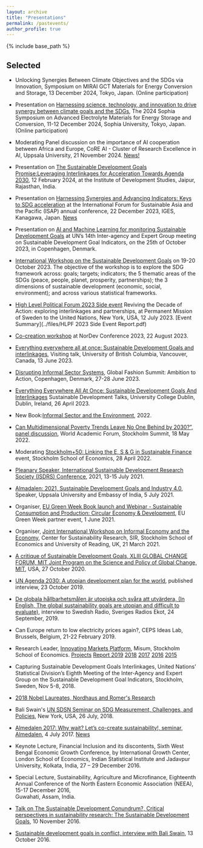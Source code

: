 ```yaml
---
layout: archive
title: "Presentations"
permalink: /pastevents/
author_profile: true
---
```


{% include base_path %}

## Selected 
* Unlocking Synergies Between Climate Objectives and the SDGs via Innovation, Symposium on MIRAI GCT Materials for Energy Conversion and Storage, 13 December 2024, Tokyo, Japan. (Online participation)

* Presentation on [Harnessing science, technology, and innovation to drive synergy between climate goals and the SDGs](https://piloti.sophia.ac.jp/assets/uploads/2024/10/28133255/Sophia_Symposium_program_2024.pdf), The  2024 Sophia Symposium on Advanced Electrolyte Materials for Energy Storage and Conversion, 11-12 December 2024, Sophia University, Tokyo, Japan. (Online participation)

* Moderating Panel discussion on the importance of AI cooperation between Africa and Europe, CoRE AI - Cluster of Research Excellence in AI, Uppsala University, 21 November 2024. [News!](https://www.linkedin.com/posts/africaeurope-core-ai_africaeuropecore-ai-innovation-activity-7265766752020529154-J5U5?utm_source=share&utm_medium=member_desktop)

* Presentation on [The Sustainable Development Goals Promise:Leveraging Interlinkages for Acceleration Towards Agenda 2030](https://www.idsj.org/event/seminar-on-the-sustainable-development-goals-promise-leveraging-interlinkages-for-acceleration-towards-agenda-2030/), 12 February 2024, at the Institute of Development Studies, Jaipur, Rajasthan, India.

* Presentation on [Harnessing Synergies and Advancing Indicators: Keys to SDG acceleration](https://isap.iges.or.jp/2023/en/at1.html) at the International Forum for Sustainable Asia and the Pacific (ISAP) annual conference, 22 December 2023, IGES, Kanagawa, Japan. [News](https://www.hhs.se/en/research/centers/csr/news/bali-swain-is-an-invited-speaker-at-the-international-forum-for-sustainable-asia-and-the-pacific-isap-annual-conference-japan/)

* Presentation on [AI and Machine Learning for monitoring Sustainable Development Goals](https://www.hhs.se/en/research/centers/csr/news/ranjula-bali-swain-speaks-on-monitoring-sustainable-development-goals-with-ai-and-machine-learning/) at UN’s 14th Inter-agency and Expert Group meeting on Sustainable Development Goal Indicators, on the 25th of October 2023, in Copenhagen, Denmark.

* [International Workshop on the Sustainable Development Goals](https://www.hhs.se/en/research/centers/csr/news/sdg-workshop/) on 19-20 October 2023. The objective of the workshop is to explore the SDG framework across: goals; targets; indicators; the 5 thematic areas of the SDGs (peace, people, planet, prosperity, partnerships); the 3 dimensions of sustainable development (economic, social, environment); and across various statistical frameworks.

* [High Level Political Forum 2023 Side event](https://www.hhs.se/en/research/centers/csr/news/high-level-political-forum-2023-reviving-the-decade-of-action-exploring-interlinkages-and-partnerships/)  Reviving the Decade of Action: exploring interlinkages and partnerships, at Permanent Mission of Sweden to the United Nations, New York, USA, 12 July 2023. [Event Summary](../files/HLPF 2023 Side Event Report.pdf)

* [Co-creation workshop](https://www.hhs.se/en/research/centers/csr/news/co-creation-workshop-at-nordev/) at NorDev Conference 2023, 22 August 2023.

* [Everything everywhere all at once: Sustainable Development Goals and interlinkages](https://ires.ubc.ca/visiting-talk-everything-everywhere-all-at-once-sustainable-development-goals-and-interlinkages/), Visiting talk, University of British Columbia, Vancouver, Canada, 13 June 2023.

* [Disrupting Informal Sector Systems](../files/globalfashionsummit.pdf), Global Fashion Summit: Ambition to Action, Copenhagen, Denmark, 27-28 June 2023. 

* [Everything Everywhere All At Once: Sustainable Development Goals And  Interlinkages](../files/ucd_poster.pdf) Sustainable Development Talks, University College Dublin, Dublin, Ireland, 26 April 2023. 

* New Book:[Informal Sector and the Environment](https://www.hhs.se/en/about-us/news/csr/2022/new-book-on-the-informal-sector-and-the-environment-by-csrs-ranjula-bali-swain-and-university-of-readings-uma-kambhampati/), 2022.

* [Can Multidimensional Poverty Trends Leave No One Behind by 2030?”, panel discussion](https://www.sh.se/english/sodertorn-university/news/startpage/2022-04-22-sodertorn-universitys-participation-in-the-world-academic-forum-17---20-may-2022), World Academic Forum, Stockholm Summit, 18 May 2022.

* Moderating [Stockholm+50: Linking the E, S & G in Sustainable Finance](https://www.hhs.se/en/about-us/calendar/sse/2022/stockholm-50/) event, Stockholm School of Economics, 28 April 2022.

* [Pleanary Speaker, International Sustainable Development Research Society (ISDRS) Conference](https://2021.isdrsconferences.org/keynote-speakers/), 2021, 13-15 July 2021.

* [Almadalen: 2021,  Sustainable Development Goals and Industry 4.0](https://www.hhs.se/en/about-us/news/csr/2021/ranjula-bali-swain-at-almedalen-2021-5th-july-2021/), Speaker, Uppsala University and Embassy of India, 5 July 2021.

* Organiser, [EU Green Week Book launch and Webinar - Sustainable Consumption and Production: Circular Economy & Development](https://www.hhs.se/en/research/centers/csr/news/sustainable-consumption-and-production-circular-economy--development---eu-green-week-2021-partner-event/Book), EU Green Week partner event, 1 June 2021.

* Organiser, [Joint International Workshop on Informal Economy and the Economy](https://www.hhs.se/en/research/centers/csr/news/international-workshop-informal-economy-and-the-economy/), Center for Sustainability Research, SIR, Stockholm School of Economics and University of Reading, UK, 21 March 2021.

* [A critique of Sustainable Development Goals, XLIII GLOBAL CHANGE FORUM, MIT Joint Program on the Science and Policy of Global Change, MIT](https://globalchange.mit.edu/system/files/media/agendas/GCF43-Agenda-Bios-2020Oct.pdf), USA, 27 October 2020.

* [UN Agenda 2030: A utopian development plan for the world](https://www.hhs.se/en/about-us/news/sse/2019/un-agenda-2030-a-utopian-development-plan-for-the-world/), published interview, 23 October 2019.

* [De globala hållbarhetsmålen är utopiska och svåra att utvärdera, (In English, The global sustainability goals are utopian and difficult to evaluate)](https://www.hhs.se/en/about-us/news/news-from-misum/2019/de-globala-malen-ar-utopiska-och-svara-att-utvardera-misums-ranjula-bali-swain-i-sveriges-radios-ekot/), interview to Swedish Radio, Sveriges Radios Ekot, 24 September, 2019.

* Can Europe return to low electricity prices again?, CEPS Ideas Lab, Brussels, Belgium, 21-22 February 2019. 

* Research Leader, [Innovating Markets Platform](https://www.hhs.se/en/research/institutes/misum-startpage/misum-research/past-programs/misum-research/research-platforms-and-projects2/researchers-in-this-platform/), Misum, Stockholm School of Economics. [Projects](https://www.hhs.se/en/research/institutes/misum-startpage/misum-research/past-programs/misum-research/research-platforms-and-projects2/) [Report 2019](https://www.hhs.se/contentassets/ab4c8a4707124f5792098f449f4fe8d9/misum-2019-annual-report.pdf) [2018](https://www.hhs.se/contentassets/0c526b9d876b49679eb5e0f2853046ae/this-is-misum_180904.pdf) [2017](https://www.hhs.se/contentassets/41a85b8d55694dea925ff6f24ea2a87c/18139_misum-2017_mars_28.pdf) [2016](https://www.hhs.se/contentassets/e55eb9f8fc44442c888ec2870624e93f/misum-ar-2016.pdf) [2015](https://www.hhs.se/contentassets/1d3bd7dba6744c4fa79a3d0f8e805164/misum-annual-report-2015.pdf)

* Capturing Sustainable Development Goals Interlinkages, United Nations’ Statistical Division’s Eighth Meeting of the Inter-Agency and Expert Group on the Sustainable Development Goal Indicators, Stockholm, Sweden, Nov 5-8, 2018. 

* [2018 Nobel Laureates, Nordhaus and Romer's Research](https://www.hhs.se/en/about-us/news/news-from-misum/2018/two-misum-voices-on-todays-announcement-of-the-laureates-of-sveriges-riksbanks-prize-in-economic-sciences-in-memory-of-alfred-nobel/) 

* Bali Swain's [UN SDSN Seminar on SDG Measurement, Challenges, and Policies](https://www.unsdsn.org/news/2018/07/26/sdg-measurement-challenges-and-policies), New York,
  USA, 26 July, 2018.

* [Almedalen 2017: Why wait? Let’s co-create sustainability!, seminar, Almedalen](https://program.almedalsveckan.info/48094), 4 July 2017. [News](https://www.hhs.se/en/about-us/news/news-from-misum/2017/misum-i-almedalen/)

* Keynote Lecture, Financial Inclusion and its discontents, Sixth West Bengal Economic Growth Conference, by International Growth Center, London School of Economics, 
  Indian Statistical Institute and Jadavpur University, Kolkata, India, 27 – 29 December 2016.

* Special Lecture, Sustainability, Agriculture and Microfinance, Eighteenth Annual Conference of the North Eastern Economic Association (NEEA), 15-17 December 2016,  
  Guwahati, Assam, India.

* [Talk on The Sustainable Development Conundrum?, Critical perspectives in sustainability research: The Sustainable Development Goals](https://www.kth.se/en/om/miljo-hallbar-utveckling/event/arkiv/2016/stockholm-phd-student-dialogue-on-sustainability-10-november-1.673472), 10 November 2016.

* [Sustainable development goals in conflict, interview with Bali Swain](https://www.hhs.se/en/about-us/news/news-from-misum/2016/sdgs-in-conflict/), 13 October 2016.
